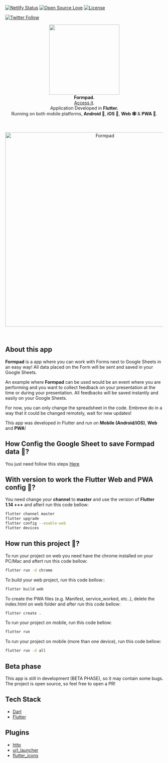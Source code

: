[![Netlify Status](https://api.netlify.com/api/v1/badges/db9d464b-4808-4449-a1c7-2dd252d5aedb/deploy-status)](https://app.netlify.com/sites/formpad/deploys)
[![Open Source Love](https://badges.frapsoft.com/os/v1/open-source.svg?v=102)](https://opensource.org/licenses/MIT)
[![License](https://img.shields.io/badge/license-MIT-orange.svg)](https://github.com/samuelematias/Formpad/blob/master/LICENSE)

[![Twitter Follow](https://img.shields.io/twitter/follow/samuelematias.svg?style=social)](https://twitter.com/samuelematias)

<!-- header section -->
<p align="center">
  <img src="https://i.imgur.com/B1kNldO.png" height="224"  /><br/>
  <span><b>Formpad.</b></span><br/>
  <a href="https://formpad.netlify.com/">Access it</a>.<br/>
  <span>Application Developed in <b>Flutter.</b></span><br/>
  <span>Running on both mobile platforms, <b>Android 🤖</b>, <b>iOS 🍎</b>, <b>Web 🕸</b> & <b>PWA 📱</b>. </span><br/>
</p>
<!-- header section END -->

<br/>
<!-- show case/gif section -->
<p align="center">
    <img alt="Formpad" height="620" src="https://media.giphy.com/media/S8MpUK2Qhf1mkjyCLY/giphy.gif" />
</p>
<!-- show case/gif section END -->

<br/>

<!-- about app and course section -->

## About this app

**Formpad** is a app where you can work with Forms next to Google Sheets in an easy way!
All data placed on the Form will be sent and saved in your Google Sheets.

An example where **Formpad** can be used would be an event where you are performing and you want to collect feedback on your presentation at the time or during your presentation. All feedbacks will be saved instantly and easily on your Google Sheets.

For now, you can only change the spreadsheet in the code. Embreve do in a way that it could be changed remotely, wait for new updates!

This app was developed in Flutter and run on **Mobile (Android/iOS)**, **Web** and **PWA**!

## How Config the Google Sheet to save Formpad data 🤔?

You just need follow this steps [Here](https://github.com/samuelematias/Formpad/blob/master/GOOGLE_SHEET.MD)

## With version to work the Flutter Web and PWA config 🤔?

You need change your **channel** to **master** and use the version of **Flutter 1.14 +++** and aftert run this code bellow:

```bash
flutter channel master
flutter upgrade
flutter config --enable-web
flutter devices
```

## How run this project 🤔?

To run your project on web you need have the chrome installed on your PC/Mac and aftert run this code bellow:

```bash
flutter run -d chrome
```

To build your web project, run this code bellow::

```bash
flutter build web
```

To create the PWA files (e.g. Manifest, service_worked, etc..), delete the index.html on web folder and after run this code bellow:

```bash
flutter create .
```

To run your project on mobile, run this code bellow:

```bash
flutter run
```

To run your project on mobile (more than one device), run this code bellow:

```bash
flutter run -d all
```

## Beta phase

This app is still in development (BETA PHASE), so it may contain some bugs. The project is open source, so feel free to open a PR!

## Tech Stack

- [Dart](https://dart.dev/)
- [Flutter](https://flutter.dev/)

## Plugins

- [http](https://pub.dev/packages/http)
- [url_launcher](https://pub.dev/packages/url_launcher)
- [flutter_icons](https://pub.dev/packages/flutter_icons)

